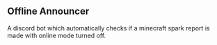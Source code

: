 ## Offline Announcer

A discord bot which automatically checks if a minecraft spark report is made with online mode turned off.
